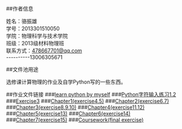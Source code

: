 ##作者信息

姓名：骆振雄  
学号：2013301510050  
学院：物理科学与技术学院  
班级：2013级材料物理班  
联系方式：478667701@qq.com  
----------13006305671  

##文件池用途

选修课计算物理的作业及自学Python写的一些东西。

##作业文件链接
###[learn python by myself](https://github.com/lzx78966/computationalphysics_N2013301510050/tree/master/learn-python)
###[Python字符输入练习1.2](https://github.com/lzx78966/computationalphysics_N2013301510050/blob/master/exercise1.2.py)
###[Exercise3](https://github.com/lzx78966/computationalphysics_N2013301510050/tree/master/Exercise3)
###[Chapter1(exercise4.5)](https://github.com/lzx78966/computationalphysics_N2013301510050/tree/master/Chapter1)
###[Chapter2(exercise6.7)](https://github.com/lzx78966/computationalphysics_N2013301510050/tree/master/Chapter2)
###[Chapter3(exercise8.9.10)](https://github.com/lzx78966/computationalphysics_N2013301510050/tree/master/Chapter3)
###[Chapter4(exercise11.12)](https://github.com/lzx78966/computationalphysics_N2013301510050/tree/master/Chapter4)
###[Chapter5(exercise13)](https://github.com/lzx78966/computationalphysics_N2013301510050/tree/master/Chapter5)
###[Chapter6(exercise14)](https://github.com/lzx78966/computationalphysics_N2013301510050/tree/master/Chapter6)
###[Chapter7(exercise15)](https://github.com/lzx78966/computationalphysics_N2013301510050/tree/master/Chapter7)
###[Coursework(final exercise)](https://github.com/lzx78966/computationalphysics_N2013301510050/tree/master/Coursework)

